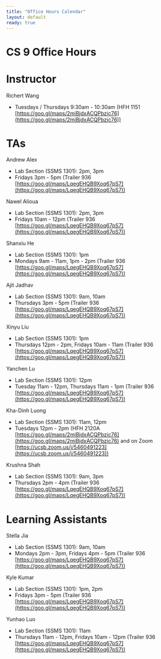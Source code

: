 ```yaml
---
title: "Office Hours Calendar"
layout: default
ready: true
---
```


<h1><strong>CS 9 Office Hours</strong></h1>

# Instructor
Richert Wang

* Tuesdays / Thursdays 9:30am - 10:30am (HFH 1151 [https://goo.gl/maps/2miBjdxACQPbzic76](https://goo.gl/maps/2miBjdxACQPbzic76))

# TAs

Andrew Alex
* Lab Section (SSMS 1301): 2pm, 3pm
* Fridays 3pm - 5pm (Trailer 936 [https://goo.gl/maps/LqegEHQB9Xoq67pS7](https://goo.gl/maps/LqegEHQB9Xoq67pS7))

Nawel Alioua
* Lab Section (SSMS 1301): 2pm, 3pm
* Fridays 10am - 12pm (Trailer 936 [https://goo.gl/maps/LqegEHQB9Xoq67pS7](https://goo.gl/maps/LqegEHQB9Xoq67pS7))

Shanxiu He
* Lab Section (SSMS 1301): 1pm
* Mondays 9am - 11am, 1pm - 2pm (Trailer 936 [https://goo.gl/maps/LqegEHQB9Xoq67pS7](https://goo.gl/maps/LqegEHQB9Xoq67pS7))

Ajit Jadhav
* Lab Section (SSMS 1301): 9am, 10am
* Thursdays 3pm - 5pm (Trailer 936 [https://goo.gl/maps/LqegEHQB9Xoq67pS7](https://goo.gl/maps/LqegEHQB9Xoq67pS7))

Xinyu Liu
* Lab Section (SSMS 1301): 1pm
* Thursdays 12pm - 2pm, Fridays 10am - 11am (Trailer 936 [https://goo.gl/maps/LqegEHQB9Xoq67pS7](https://goo.gl/maps/LqegEHQB9Xoq67pS7))

Yanchen Lu
* Lab Section (SSMS 1301): 12pm
* Tuesday 11am - 12pm, Thursdays 11am - 1pm (Trailer 936 [https://goo.gl/maps/LqegEHQB9Xoq67pS7](https://goo.gl/maps/LqegEHQB9Xoq67pS7))

Kha-Dinh Luong
* Lab Section (SSMS 1301): 11am, 12pm
* Tuesdays 12pm - 2pm (HFH 2120A [https://goo.gl/maps/2miBjdxACQPbzic76](https://goo.gl/maps/2miBjdxACQPbzic76) and on Zoom [https://ucsb.zoom.us/j/5460491223](https://ucsb.zoom.us/j/5460491223))

Krushna Shah
* Lab Section (SSMS 1301): 9am, 3pm
* Thursdays 2pm - 4pm (Trailer 936 [https://goo.gl/maps/LqegEHQB9Xoq67pS7](https://goo.gl/maps/LqegEHQB9Xoq67pS7))

# Learning Assistants

Stella Jia
* Lab Section (SSMS 1301): 9am, 10am
* Mondays 2pm - 3pm, Fridays 4pm - 5pm (Trailer 936 [https://goo.gl/maps/LqegEHQB9Xoq67pS7](https://goo.gl/maps/LqegEHQB9Xoq67pS7))

Kyle Kumar
* Lab Section (SSMS 1301): 1pm, 2pm
* Fridays 3pm - 5pm (Trailer 936 [https://goo.gl/maps/LqegEHQB9Xoq67pS7](https://goo.gl/maps/LqegEHQB9Xoq67pS7))

Yunhao Luo
* Lab Section (SSMS 1301): 11am
* Thursdays 11am - 12pm, Fridays 10am - 12pm (Trailer 936 [https://goo.gl/maps/LqegEHQB9Xoq67pS7](https://goo.gl/maps/LqegEHQB9Xoq67pS7))
